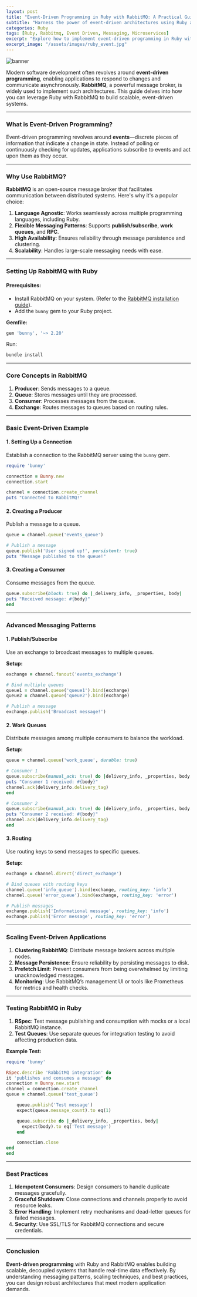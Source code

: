 ```yaml
---
layout: post
title: "Event-Driven Programming in Ruby with RabbitMQ: A Practical Guide"
subtitle: "Harness the power of event-driven architectures using Ruby and RabbitMQ for scalable, real-time applications."
categories: Ruby
tags: [Ruby, Rabbitmq, Event Driven, Messaging, Microservices]
excerpt: "Explore how to implement event-driven programming in Ruby with RabbitMQ. Learn about messaging patterns, scalability, and real-time data processing."
excerpt_image: "/assets/images/ruby_event.jpg"
---
```


![banner](/assets/images/ruby_event.jpg)

Modern software development often revolves around **event-driven programming**, enabling applications to respond to changes and communicate asynchronously. **RabbitMQ**, a powerful message broker, is widely used to implement such architectures. This guide delves into how you can leverage Ruby with RabbitMQ to build scalable, event-driven systems.

---

### What is Event-Driven Programming?

Event-driven programming revolves around **events**—discrete pieces of information that indicate a change in state. Instead of polling or continuously checking for updates, applications subscribe to events and act upon them as they occur.

---

### Why Use RabbitMQ?

**RabbitMQ** is an open-source message broker that facilitates communication between distributed systems. Here's why it's a popular choice:

1. **Language Agnostic**: Works seamlessly across multiple programming languages, including Ruby.
2. **Flexible Messaging Patterns**: Supports **publish/subscribe**, **work queues**, and **RPC**.
3. **High Availability**: Ensures reliability through message persistence and clustering.
4. **Scalability**: Handles large-scale messaging needs with ease.

---

### Setting Up RabbitMQ with Ruby

#### Prerequisites:
- Install RabbitMQ on your system. (Refer to the [RabbitMQ installation guide](https://www.rabbitmq.com/download.html)).
- Add the `bunny` gem to your Ruby project.

**Gemfile:**
```ruby
gem 'bunny', '~> 2.20'
```

Run:
```bash
bundle install
```

---

### Core Concepts in RabbitMQ

1. **Producer**: Sends messages to a queue.
2. **Queue**: Stores messages until they are processed.
3. **Consumer**: Processes messages from the queue.
4. **Exchange**: Routes messages to queues based on routing rules.

---

### Basic Event-Driven Example

#### 1. Setting Up a Connection
Establish a connection to the RabbitMQ server using the `bunny` gem.

```ruby
require 'bunny'

connection = Bunny.new
connection.start

channel = connection.create_channel
puts "Connected to RabbitMQ!"
```

#### 2. Creating a Producer
Publish a message to a queue.

```ruby
queue = channel.queue('events_queue')

# Publish a message
queue.publish('User signed up!', persistent: true)
puts "Message published to the queue!"
```

#### 3. Creating a Consumer
Consume messages from the queue.

```ruby
queue.subscribe(block: true) do |_delivery_info, _properties, body|
puts "Received message: #{body}"
end
```

---

### Advanced Messaging Patterns

#### 1. **Publish/Subscribe**
Use an exchange to broadcast messages to multiple queues.

**Setup:**
```ruby
exchange = channel.fanout('events_exchange')

# Bind multiple queues
queue1 = channel.queue('queue1').bind(exchange)
queue2 = channel.queue('queue2').bind(exchange)

# Publish a message
exchange.publish('Broadcast message!')
```

#### 2. **Work Queues**
Distribute messages among multiple consumers to balance the workload.

**Setup:**
```ruby
queue = channel.queue('work_queue', durable: true)

# Consumer 1
queue.subscribe(manual_ack: true) do |delivery_info, _properties, body|
puts "Consumer 1 received: #{body}"
channel.ack(delivery_info.delivery_tag)
end

# Consumer 2
queue.subscribe(manual_ack: true) do |delivery_info, _properties, body|
puts "Consumer 2 received: #{body}"
channel.ack(delivery_info.delivery_tag)
end
```

#### 3. **Routing**
Use routing keys to send messages to specific queues.

**Setup:**
```ruby
exchange = channel.direct('direct_exchange')

# Bind queues with routing keys
channel.queue('info_queue').bind(exchange, routing_key: 'info')
channel.queue('error_queue').bind(exchange, routing_key: 'error')

# Publish messages
exchange.publish('Informational message', routing_key: 'info')
exchange.publish('Error message', routing_key: 'error')
```

---

### Scaling Event-Driven Applications

1. **Clustering RabbitMQ**: Distribute message brokers across multiple nodes.
2. **Message Persistence**: Ensure reliability by persisting messages to disk.
3. **Prefetch Limit**: Prevent consumers from being overwhelmed by limiting unacknowledged messages.
4. **Monitoring**: Use RabbitMQ’s management UI or tools like Prometheus for metrics and health checks.

---

### Testing RabbitMQ in Ruby

1. **RSpec**: Test message publishing and consumption with mocks or a local RabbitMQ instance.
2. **Test Queues**: Use separate queues for integration testing to avoid affecting production data.

**Example Test:**
```ruby
require 'bunny'

RSpec.describe 'RabbitMQ integration' do
it 'publishes and consumes a message' do
connection = Bunny.new.start
channel = connection.create_channel
queue = channel.queue('test_queue')

    queue.publish('Test message')
    expect(queue.message_count).to eq(1)

    queue.subscribe do |_delivery_info, _properties, body|
      expect(body).to eq('Test message')
    end

    connection.close
end
end
```

---

### Best Practices

1. **Idempotent Consumers**: Design consumers to handle duplicate messages gracefully.
2. **Graceful Shutdown**: Close connections and channels properly to avoid resource leaks.
3. **Error Handling**: Implement retry mechanisms and dead-letter queues for failed messages.
4. **Security**: Use SSL/TLS for RabbitMQ connections and secure credentials.

---

### Conclusion

**Event-driven programming** with Ruby and RabbitMQ enables building scalable, decoupled systems that handle real-time data effectively. By understanding messaging patterns, scaling techniques, and best practices, you can design robust architectures that meet modern application demands.

